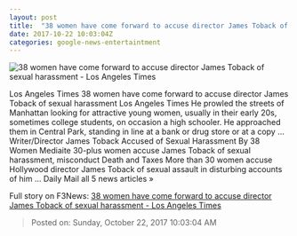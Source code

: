 ```yaml
---
layout: post
title:  "38 women have come forward to accuse director James Toback of sexual harassment - Los Angeles Times"
date: 2017-10-22 10:03:04Z
categories: google-news-entertaintment
---
```


![38 women have come forward to accuse director James Toback of sexual harassment - Los Angeles Times](http://www.trbimg.com/img-59ec722f/turbine/la-et-mn-james-toback-sexual-harassment-allegations-20171018)

Los Angeles Times 38 women have come forward to accuse director James Toback of sexual harassment Los Angeles Times He prowled the streets of Manhattan looking for attractive young women, usually in their early 20s, sometimes college students, on occasion a high schooler. He approached them in Central Park, standing in line at a bank or drug store or at a copy ... Writer/Director James Toback Accused of Sexual Harassment By 38 Women Mediaite 30-plus women accuse James Toback of sexual harassment, misconduct Death and Taxes More than 30 women accuse Hollywood director James Toback of sexual assault in disturbing accounts of him ... Daily Mail all 5 news articles »


Full story on F3News: [38 women have come forward to accuse director James Toback of sexual harassment - Los Angeles Times](http://www.f3nws.com/n/JaaAW)

> Posted on: Sunday, October 22, 2017 10:03:04 AM
